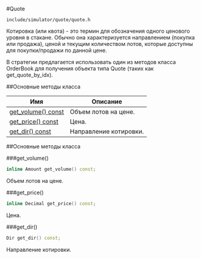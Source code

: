 #Quote

`include/simulator/quote/quote.h`


Котировка (или квота) - это термин для обозначения одного ценового уровня в стакане.
Обычно она характеризуется направлением (покупка или продажа), ценой и текущим
количеством лотов, которые доступны для покупки/продажи по данной цене.

В стратегии предлагается использовать один из методов класса OrderBook для получения
объекта типа Quote (таких как get_quote_by_idx).


##Основные методы класса


|Имя| Описание|
|------------------|--------------------|
|[get_volume() const](#get_volume)|Объем лотов на цене.|
|[get_price() const](#get_price)|Цена.|
|[get_dir() const](#get_dir)|Направление котировки.|

##Основные методы класса

<a id="get_volume"></a>
###get_volume()
```c++
inline Amount get_volume() const;
```
Объем лотов на цене.

<a id="get_price"></a>
###get_price()
```c++
inline Decimal get_price() const;
```
Цена.

<a id="get_dir"></a>
###get_dir()
```c++
Dir get_dir() const;
```
Направление котировки.

